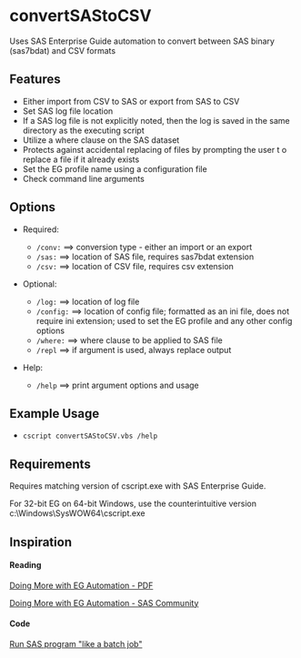 # convertSAStoCSV
Uses SAS Enterprise Guide automation to convert between SAS binary (sas7bdat) and CSV formats

## Features
* Either import from CSV to SAS or export from SAS to CSV
* Set SAS log file location
* If a SAS log file is not explicitly noted, then the log is saved in the same directory as the executing script
* Utilize a where clause on the SAS dataset
* Protects against accidental replacing of files by prompting the user t    o replace a file if it already exists
* Set the EG profile name using a configuration file
* Check command line arguments

## Options
* Required:
  * `/conv:`    ==> conversion type - either an import or an export
  * `/sas:`     ==> location of SAS file, requires sas7bdat extension
  * `/csv:`     ==> location of CSV file, requires csv extension

* Optional:
  * `/log:`     ==> location of log file
  * `/config:`  ==> location of config file; formatted as an ini file, does not require ini extension; used to set the EG profile and any other config options
  * `/where:`   ==> where clause to be applied to SAS file
  * `/repl`     ==> if argument is used, always replace output

* Help:
  * `/help`		  ==> print argument options and usage

## Example Usage
  * `cscript convertSAStoCSV.vbs /help`

## Requirements
Requires matching version of cscript.exe with SAS Enterprise Guide.

For 32-bit EG on 64-bit Windows, use the counterintuitive version c:\Windows\SysWOW64\cscript.exe

## Inspiration
#### Reading
[Doing More with EG Automation - PDF](http://support.sas.com/documentation/onlinedoc/guide/examples/SASGF2012/Hemedinger_298-2012.pdf)

[Doing More with EG Automation - SAS Community](http://www.sascommunity.org/wiki/Not_Just_for_Scheduling:_Doing_More_with_SAS_Enterprise_Guide_Automation)

#### Code
[Run SAS program "like a batch job"](http://support.sas.com/documentation/onlinedoc/guide/examples/SASGF2012/BatchProject.vbs.txt)
